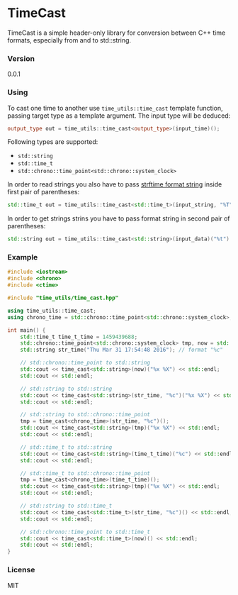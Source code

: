 # TimeCast

TimeCast is a simple header-only library for conversion between C++ time formats, especially from and to std::string.

### Version
0.0.1

### Using

To cast one time to another use `time_utils::time_cast` template function, passing target type as a template argument. The input type will be deduced:

```C++
output_type out = time_utils::time_cast<output_type>(input_time)();
```
Following types are supported:
* `std::string`
* `std::time_t`
* `std::chrono::time_point<std::chrono::system_clock>`

In order to read strings you also have to pass [strftime format string](http://man7.org/linux/man-pages/man3/strftime.3.html) inside first pair of parentheses:

```C++
std::time_t out = time_utils::time_cast<std::time_t>(input_string, "%T")();
```

In order to get strings strins you have to pass format string in second pair of parentheses:

```C++
std::string out = time_utils::time_cast<std::string>(input_data)("%t")
```

### Example

```C++
#include <iostream>
#include <chrono>
#include <ctime>

#include "time_utils/time_cast.hpp"

using time_utils::time_cast;
using chrono_time = std::chrono::time_point<std::chrono::system_clock>;

int main() {
    std::time_t time_t_time = 1459439688;
    std::chrono::time_point<std::chrono::system_clock> tmp, now = std::chrono::system_clock::from_time_t(time_t_time);
    std::string str_time("Thu Mar 31 17:54:48 2016"); // format "%c"

    // std::chrono::time_point to std::string
    std::cout << time_cast<std::string>(now)("%x %X") << std::endl;
    std::cout << std::endl;

    // std::string to std::string
    std::cout << time_cast<std::string>(str_time, "%c")("%x %X") << std::endl;
    std::cout << std::endl;

    // std::string to std::chrono::time_point
    tmp = time_cast<chrono_time>(str_time, "%c")();
    std::cout << time_cast<std::string>(tmp)("%x %X") << std::endl;
    std::cout << std::endl;

    // std::time_t to std::string
    std::cout << time_cast<std::string>(time_t_time)("%c") << std::endl;
    std::cout << std::endl; 

    // std::time_t to std::chrono::time_point
    tmp = time_cast<chrono_time>(time_t_time)();
    std::cout << time_cast<std::string>(tmp)("%x %X") << std::endl;
    std::cout << std::endl;  

    // std::string to std::time_t
    std::cout << time_cast<std::time_t>(str_time, "%c")() << std::endl;
    std::cout << std::endl;

    // std::chrono::time_point to std::time_t
    std::cout << time_cast<std::time_t>(now)() << std::endl;
    std::cout << std::endl;
}

```

### License

MIT
